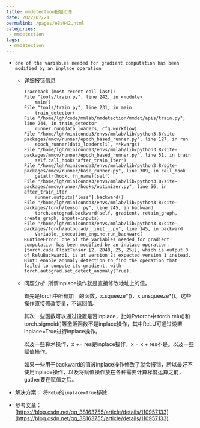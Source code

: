 ```yaml
---
title: mmdetection报错汇总
date: 2022/07/21
permalink: /pages/e8a942.html
categories:
 - mmdetection
tags:
 - mmdetection
---
```




- `one of the variables needed for gradient computation has been modified by an inplace operation`
    - 详细报错信息
      
        ```
        Traceback (most recent call last):
        File "tools/train.py", line 242, in <module>
            main()
        File "tools/train.py", line 231, in main
            train_detector(
        File "/home/lgh/code/mmlab/mmdetection/mmdet/apis/train.py", line 244, in train_detector
            runner.run(data_loaders, cfg.workflow)
        File "/home/lgh/miniconda3/envs/mmlab/lib/python3.8/site-packages/mmcv/runner/epoch_based_runner.py", line 127, in run
            epoch_runner(data_loaders[i], **kwargs)
        File "/home/lgh/miniconda3/envs/mmlab/lib/python3.8/site-packages/mmcv/runner/epoch_based_runner.py", line 51, in train
            self.call_hook('after_train_iter')
        File "/home/lgh/miniconda3/envs/mmlab/lib/python3.8/site-packages/mmcv/runner/base_runner.py", line 309, in call_hook
            getattr(hook, fn_name)(self)
        File "/home/lgh/miniconda3/envs/mmlab/lib/python3.8/site-packages/mmcv/runner/hooks/optimizer.py", line 56, in after_train_iter
            runner.outputs['loss'].backward()
        File "/home/lgh/miniconda3/envs/mmlab/lib/python3.8/site-packages/torch/tensor.py", line 245, in backward
            torch.autograd.backward(self, gradient, retain_graph, create_graph, inputs=inputs)
        File "/home/lgh/miniconda3/envs/mmlab/lib/python3.8/site-packages/torch/autograd/__init__.py", line 145, in backward
            Variable._execution_engine.run_backward(
        RuntimeError: one of the variables needed for gradient computation has been modified by an inplace operation: [torch.cuda.FloatTensor [2, 2048, 25, 25]], which is output 0 of ReluBackward1, is at version 2; expected version 1 instead. Hint: enable anomaly detection to find the operation that failed to compute its gradient, with torch.autograd.set_detect_anomaly(True).
        ```
        
    - 问题分析:
      所谓inplace操作就是直接修改地址上的值。
      
        首先是torch中所有加 _ 的函数，x.squeeze*()，x.unsqueeze*()。这些操作直接修改变量，不返回值。
      
        其次一些函数可以通过设置是否inplace，比如Pytorch中 torch.relu()和torch.sigmoid()等激活函数不是inplace操作，其中ReLU可通过设置inplace=True进行inplace操作。
      
        以及一些算术操作，x += res是inplace操作，x = x + res不是。以及一些赋值操作。
      
        如果一些用于backward的值被inplace操作修改了就会报错，所以最好不使用inplace操作，以及将赋值操作放在各种需要计算梯度运算之前，gather要在赋值之后。
    
- 解决方案：
将`ReLu`的`inplace=True`移除
- 参考文章：
[https://blog.csdn.net/qq_38163755/article/details/110957133](https://blog.csdn.net/qq_38163755/article/details/110957133)
